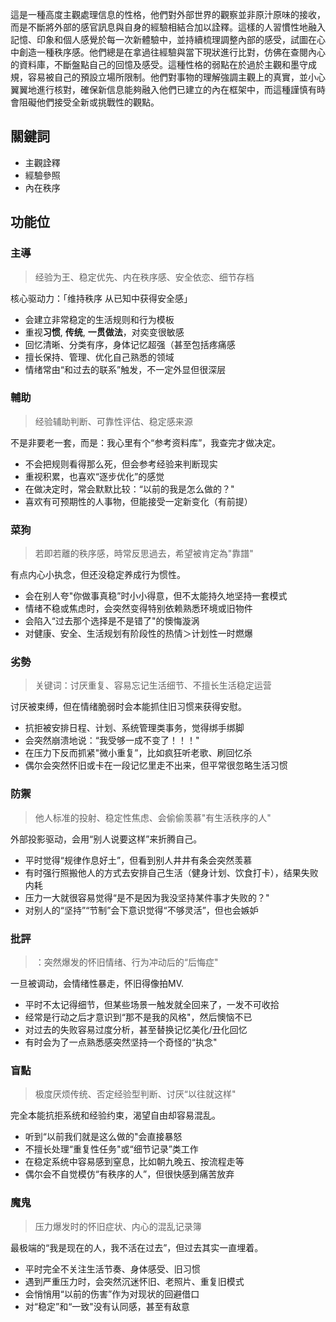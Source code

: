 這是一種高度主觀處理信息的性格，他們對外部世界的觀察並非原汁原味的接收，而是不斷將外部的感官訊息與自身的經驗相結合加以詮釋。這樣的人習慣性地融入記憶、印象和個人感覺於每一次新體驗中，並持續梳理調整內部的感受，試圖在心中創造一種秩序感。他們總是在拿過往經驗與當下現狀進行比對，仿佛在查閱內心的資料庫，不斷盤點自己的回憶及感受。這種性格的弱點在於過於主觀和墨守成規，容易被自己的預設立場所限制。他們對事物的理解強調主觀上的真實，並小心翼翼地進行核對，確保新信息能夠融入他們已建立的內在框架中，而這種謹慎有時會阻礙他們接受全新或挑戰性的觀點。
## 關鍵詞
- 主觀詮釋
- 經驗參照
- 內在秩序
## 功能位
### 主導
> 经验为王、稳定优先、内在秩序感、安全依恋、细节存档

核心驱动力：「维持秩序 从已知中获得安全感」
- ﻿会建立非常稳定的生活规则和行为模板
- ﻿重视**习惯**, **传统**, **一贯做法**，对奕变很敏感
- ﻿回忆清晰、分类有序，身体记忆超强（甚至包括疼痛感
- ﻿擅长保持、管理、优化自己熟悉的领域
- ﻿情绪常由“和过去的联系”触发，不一定外显但很深层
### 輔助
> 经验辅助判断、可靠性评估、稳定感来源

不是非要老一套，而是：我心里有个“参考资料库”，我查完才做决定。
- ﻿不会把规则看得那么死，但会参考经验来判断现实
- ﻿重视积累，也喜欢“逐步优化”的感觉
- ﻿在做决定时，常会默默比较：“以前的我是怎么做的？"
- ﻿喜欢有可预期性的人事物，但能接受一定新变化（有前提）
### 菜狗
> 若即若離的秩序感，時常反思過去，希望被肯定為"靠譜"

有点内心小执念，但还没稳定养成行为惯性。
- 会在别人夸"你做事真稳”时小小得意，但不太能持久地坚持一套模式
- 情绪不稳或焦虑时，会突然变得特别依赖熟悉环境或旧物件
- 会陷入“过去那个选择是不是错了"的懊悔漩涡
- 对健康、安全、生活规划有阶段性的热情＞计划性一时燃爆
### 劣勢
> 关键词：讨厌重复、容易忘记生活细节、不擅长生活稳定运营

讨厌被束缚，但在情绪脆弱时会本能抓住旧习惯来获得安慰。
- ﻿抗拒被安排日程、计划、系统管理类事务，觉得绑手绑脚
- ﻿会突然崩溃地说：“我受够一成不变了！！！"
- ﻿在压力下反而抓紧"微小重复”，比如疯狂听老歌、刷回忆杀
- ﻿偶尔会突然怀旧或卡在一段记忆里走不出来，但平常很忽略生活习惯
### 防禦
> 他人标准的投射、稳定性焦虑、会偷偷羡慕"有生活秩序的人"

外部投影驱动，会用“别人说要这样”来折腾自己。
- ﻿平时觉得“规律作息好土”，但看到别人井井有条会突然羡慕
- ﻿有时强行照搬他人的方式去安排自己生活（健身计划、饮食打卡），结果失败内耗
- ﻿压力一大就很容易觉得“是不是因为我没坚持某件事才失败的？"
- ﻿对别人的“坚持”“节制”会下意识觉得“不够灵活”，但也会嫉妒
### 批評
> ：突然爆发的怀旧情绪、行为冲动后的“后悔症"

一旦被调动，会情绪性暴走，怀旧得像拍MV.
- 平时不太记得细节，但某些场景一触发就全回来了，一发不可收拾
- ﻿经常是行动之后才意识到“那不是我的风格"，然后懊恼不已
- ﻿对过去的失败容易过度分析，甚至替换记忆美化/丑化回忆
- ﻿有时会为了一点熟悉感突然坚持一个奇怪的“执念"
### 盲點
> 极度厌烦传统、否定经验型判断、讨厌“以往就这样"

完全本能抗拒系统和经验约束，渴望自由却容易混乱。
- 听到“以前我们就是这么做的"会直接暴怒
- 不擅长处理“重复性任务"或“细节记录”类工作
- 在稳定系统中容易感到窒息，比如朝九晚五、按流程走等
- 偶尔会不自觉模仿“有秩序的人”，但很快感到痛苦放弃

### 魔鬼
> 压力爆发时的怀旧症状、内心的混乱记录簿

最极端的“我是现在的人，我不活在过去”，但过去其实一直埋着。
- 平时完全不关注生活节奏、身体感受、旧习惯
- ﻿遇到严重压力时，会突然沉迷怀旧、老照片、重复旧模式
- ﻿﻿会悄悄用“以前的伤害”作为对现状的回避借口
- ﻿对“稳定”和“一致"没有认同感，甚至有敌意